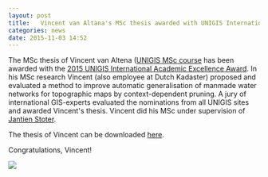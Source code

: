 ```yaml
---
layout: post
title:   Vincent van Altana's MSc thesis awarded with UNIGIS International Academic Excellence Award
categories: news
date: 2015-11-03 14:52
---
```


The MSc thesis of Vincent van Altena ([UNIGIS MSc course](https://www.feweb.vu.nl/unigis/contents/unigis_amsterdam/home.asp?vb_title=home) has been awarded with the [2015 UNIGIS International Academic Excellence Award](http://unigis.blogspot.nl/2015/10/winners-of-unigis-academic-excellence.html). In his MSc research Vincent (also employee at Dutch Kadaster) proposed and evaluated a method to improve automatic generalisation of manmade water networks for topographic maps by context-dependent pruning. A jury of international GIS-experts evaluated the nominations from all UNIGIS sites and awarded Vincent's thesis. Vincent did his MSc under supervision of [Jantien Stoter](https://3d.bk.tudelft.nl/jstoter). 

The thesis of Vincent can be downloaded [here](https://3d.bk.tudelft.nl/pdfs/VincentvanAltena_thesis.pdf). 

Congratulations, Vincent!

<img src="{{ site.baseurl }}/img/2015/vincent.png"/>
